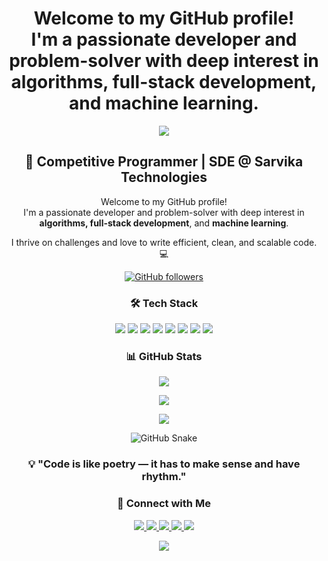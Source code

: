 <h1 align="center">
  Welcome to my GitHub profile!<br>
  I'm a passionate developer and problem-solver with deep interest in <strong>algorithms, full-stack development</strong>, and <strong>machine learning</strong>.
</h1>
<!-- Banner -->
<p align="center">
  <img src="https://capsule-render.vercel.app/api?type=waving&color=gradient&height=200&section=header&text=Hi,%20I'm%20Mohit%20Punyani!&fontSize=40&fontColor=ffffff&animation=fadeIn" />
</p>

<!-- Introduction -->
<h2 align="center">🚀 Competitive Programmer | SDE @ Sarvika Technologies</h2>

<p align="center">
  Welcome to my GitHub profile!<br>
  I'm a passionate developer and problem-solver with deep interest in <strong>algorithms, full-stack development</strong>, and <strong>machine learning</strong>.
</p>

<p align="center">
  I thrive on challenges and love to write efficient, clean, and scalable code. 💻
</p>

<!-- Badges -->
<p align="center">
  <a href="https://github.com/MohitPunyani">
    <img alt="GitHub followers" src="https://img.shields.io/github/followers/MohitPunyani?label=Followers&style=social" />
  </a>
</p>

<!-- Tech Stack -->
<h3 align="center">🛠️ Tech Stack</h3>
<p align="center">
  <img src="https://img.shields.io/badge/C++-00599C?style=flat&logo=c%2B%2B&logoColor=white" />
  <img src="https://img.shields.io/badge/Java-007396?style=flat&logo=java&logoColor=white" />
  <img src="https://img.shields.io/badge/Python-3776AB?style=flat&logo=python&logoColor=white" />
  <img src="https://img.shields.io/badge/MongoDB-47A248?style=flat&logo=mongodb&logoColor=white" />
  <img src="https://img.shields.io/badge/Express.js-000000?style=flat&logo=express&logoColor=white" />
  <img src="https://img.shields.io/badge/React-61DAFB?style=flat&logo=react&logoColor=black" />
  <img src="https://img.shields.io/badge/Node.js-339933?style=flat&logo=node.js&logoColor=white" />
  <img src="https://img.shields.io/badge/Machine%20Learning-FF6F00?style=flat&logo=keras&logoColor=white" />
</p>

<!-- GitHub Stats -->
<h3 align="center">📊 GitHub Stats</h3>
<p align="center">
  <img src="https://github-readme-stats.vercel.app/api?username=MohitPunyani&show_icons=true&theme=tokyonight" />
</p>

<!-- GitHub Streak -->
<p align="center">
  <img src="https://github-readme-streak-stats.herokuapp.com/?user=MohitPunyani&theme=tokyonight" />
</p>

<!-- Top Languages -->
<p align="center">
  <img src="https://github-readme-stats.vercel.app/api/top-langs/?username=MohitPunyani&layout=compact&theme=tokyonight" />
</p>


<p align="center">
  <img src="https://github.com/MohitPunyani/MohitPunyani/blob/output/github-contribution-grid-snake.svg" alt="GitHub Snake" />
</p>

<!-- Quote -->
<h3 align="center">💡 "Code is like poetry — it has to make sense and have rhythm."</h3>

<!-- Social & CP Links -->
<h3 align="center">🔗 Connect with Me</h3>

<p align="center">
  <a href="https://www.linkedin.com/in/mohitpunyani/">
    <img src="https://img.shields.io/badge/-LinkedIn-0077B5?style=flat&logo=linkedin&logoColor=white" />
  </a>
  <a href="mailto:moitpunyani916@gmail.com">
    <img src="https://img.shields.io/badge/-Email-D14836?style=flat&logo=gmail&logoColor=white" />
  </a>
  <a href="https://codeforces.com/profile/mohit_punyani_1123">
    <img src="https://img.shields.io/badge/Codeforces-1F8ACB?style=flat&logo=codeforces&logoColor=white" />
  </a>
  <a href="https://leetcode.com/u/mohitpunyani916/">
    <img src="https://img.shields.io/badge/LeetCode-FFA116?style=flat&logo=leetcode&logoColor=white" />
  </a>
  <a href="https://www.geeksforgeeks.org/user/mohitpunyani916/">
    <img src="https://img.shields.io/badge/GeeksforGeeks-14B468?style=flat&logo=geeksforgeeks&logoColor=white" />
  </a>
</p>

<!-- Footer -->
<p align="center">
  <img src="https://capsule-render.vercel.app/api?type=waving&color=gradient&height=100&section=footer"/>
</p>
